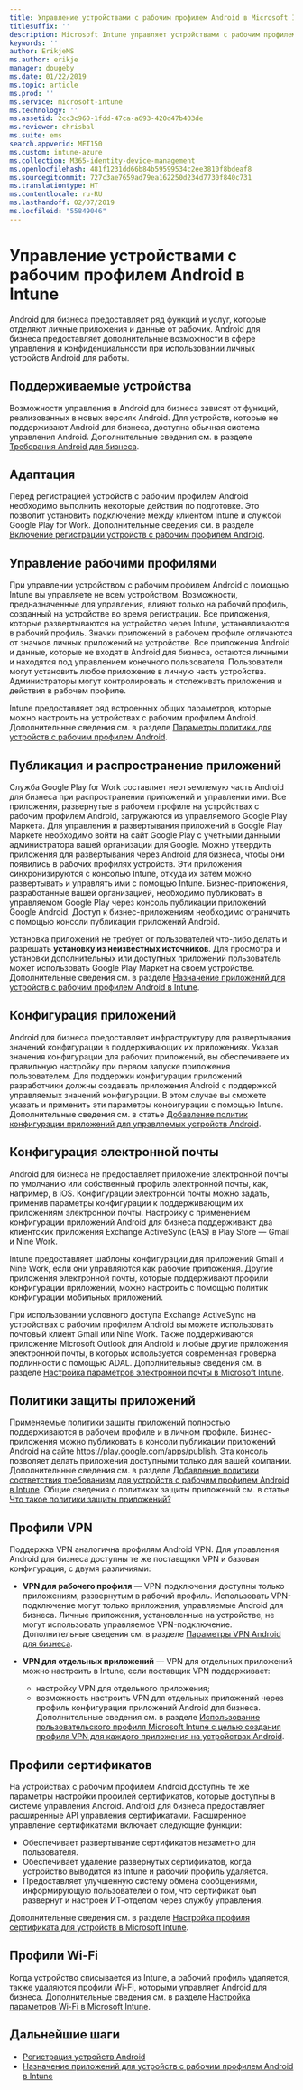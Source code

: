 ```yaml
---
title: Управление устройствами с рабочим профилем Android в Microsoft Intune
titlesuffix: ''
description: Microsoft Intune управляет устройствами с рабочим профилем Android для предоставления дополнительных возможностей управления и конфиденциальности при использовании личных устройств Android для работы.
keywords: ''
author: ErikjeMS
ms.author: erikje
manager: dougeby
ms.date: 01/22/2019
ms.topic: article
ms.prod: ''
ms.service: microsoft-intune
ms.technology: ''
ms.assetid: 2cc3c960-1fdd-47ca-a693-420d47b403de
ms.reviewer: chrisbal
ms.suite: ems
search.appverid: MET150
ms.custom: intune-azure
ms.collection: M365-identity-device-management
ms.openlocfilehash: 481f1231dd66b84b59599534c2ee3810f8bdeaf8
ms.sourcegitcommit: 727c3ae7659ad79ea162250d234d7730f840c731
ms.translationtype: HT
ms.contentlocale: ru-RU
ms.lasthandoff: 02/07/2019
ms.locfileid: "55849046"
---
```

# <a name="manage-android-work-profile-devices-with-intune"></a>Управление устройствами с рабочим профилем Android в Intune

Android для бизнеса предоставляет ряд функций и услуг, которые отделяют личные приложения и данные от рабочих. Android для бизнеса предоставляет дополнительные возможности в сфере управления и конфиденциальности при использовании личных устройств Android для работы. 

## <a name="supported-devices"></a>Поддерживаемые устройства

Возможности управления в Android для бизнеса зависят от функций, реализованных в новых версиях Android. Для устройств, которые не поддерживают Android для бизнеса, доступна обычная система управления Android. Дополнительные сведения см. в разделе [Требования Android для бизнеса](https://support.google.com/work/android/answer/6174145?hl=en&ref_topic=6151012).

## <a name="onboarding"></a>Адаптация

Перед регистрацией устройств с рабочим профилем Android необходимо выполнить некоторые действия по подготовке. Это позволит установить подключение между клиентом Intune и службой Google Play for Work. Дополнительные сведения см. в разделе [Включение регистрации устройств с рабочим профилем Android](android-work-profile-enroll.md).

## <a name="work-profile-management"></a>Управление рабочими профилями

При управлении устройством с рабочим профилем Android с помощью Intune вы управляете не всем устройством. Возможности, предназначенные для управления, влияют только на рабочий профиль, созданный на устройстве во время регистрации. Все приложения, которые развертываются на устройство через Intune, устанавливаются в рабочий профиль. Значки приложений в рабочем профиле отличаются от значков личных приложений на устройстве. Все приложения Android и данные, которые не входят в Android для бизнеса, остаются личными и находятся под управлением конечного пользователя. Пользователи могут установить любое приложение в личную часть устройства. Администраторы могут контролировать и отслеживать приложения и действия в рабочем профиле.

Intune предоставляет ряд встроенных общих параметров, которые можно настроить на устройствах с рабочим профилем Android. Дополнительные сведения см. в разделе [Параметры политики для устройств с рабочим профилем Android](compliance-policy-create-android-for-work.md).

## <a name="app-publishing-and-distribution"></a>Публикация и распространение приложений

Служба Google Play for Work составляет неотъемлемую часть Android для бизнеса при распространении приложений и управлении ими. Все приложения, развернутые в рабочем профиле на устройствах с рабочим профилем Android, загружаются из управляемого Google Play Маркета. Для управления и развертывания приложений в Google Play Маркете необходимо войти на сайт Google Play с учетными данными администратора вашей организации для Google. Можно утвердить приложения для развертывания через Android для бизнеса, чтобы они появились в рабочих профилях устройств. Эти приложения синхронизируются с консолью Intune, откуда их затем можно развертывать и управлять ими с помощью Intune. Бизнес-приложения, разработанные вашей организацией, необходимо публиковать в управляемом Google Play через консоль публикации приложений Google Android. Доступ к бизнес-приложениям необходимо ограничить с помощью консоли публикации приложений Android.

Установка приложений не требует от пользователей что-либо делать и разрешать **установку из неизвестных источников**. Для просмотра и установки дополнительных или доступных приложений пользователь может использовать Google Play Маркет на своем устройстве. Дополнительные сведения см. в разделе [Назначение приложений для устройств с рабочим профилем Android в Intune](apps-add-android-for-work.md).

## <a name="app-configuration"></a>Конфигурация приложений

Android для бизнеса предоставляет инфраструктуру для развертывания значений конфигурации в поддерживающих их приложениях. Указав значения конфигурации для рабочих приложений, вы обеспечиваете их правильную настройку при первом запуске приложения пользователем. Для поддержки конфигурации приложений разработчики должны создавать приложения Android с поддержкой управляемых значений конфигурации. В этом случае вы сможете указать и применить эти параметры конфигурации с помощью Intune. Дополнительные сведения см. в статье [Добавление политик конфигурации приложений для управляемых устройств Android](app-configuration-policies-use-android.md).

## <a name="email-configuration"></a>Конфигурация электронной почты

Android для бизнеса не предоставляет приложение электронной почты по умолчанию или собственный профиль электронной почты, как, например, в iOS. Конфигурации электронной почты можно задать, применив параметры конфигурации к поддерживающим их приложениям электронной почты. Настройку с применением конфигурации приложений Android для бизнеса поддерживают два клиентских приложения Exchange ActiveSync (EAS) в Play Store — Gmail и Nine Work.

Intune предоставляет шаблоны конфигурации для приложений Gmail и Nine Work, если они управляются как рабочие приложения. Другие приложения электронной почты, которые поддерживают профили конфигурации приложений, можно настроить с помощью политик конфигурации мобильных приложений.

При использовании условного доступа Exchange ActiveSync на устройствах с рабочим профилем Android вы можете использовать почтовый клиент Gmail или Nine Work. Также поддерживаются приложение Microsoft Outlook для Android и любые другие приложения электронной почты, в которых используется современная проверка подлинности с помощью ADAL. Дополнительные сведения см. в разделе [Настройка параметров электронной почты в Microsoft Intune](email-settings-configure.md).

## <a name="app-protection-policies"></a>Политики защиты приложений

Применяемые политики защиты приложений полностью поддерживаются в рабочем профиле и в личном профиле. Бизнес-приложения можно публиковать в консоли публикации приложений Android на сайте https://play.google.com/apps/publish. Эта консоль позволяет делать приложения доступными только для вашей компании. Дополнительные сведения см. в разделе [Добавление политики соответствия требованиям для устройств с рабочим профилем Android в Intune](compliance-policy-create-android-for-work.md). Общие сведения о политиках защиты приложений см. в статье [Что такое политики защиты приложений?](app-protection-policy.md)

## <a name="vpn-profiles"></a>Профили VPN

Поддержка VPN аналогична профилям Android VPN. Для управления Android для бизнеса доступны те же поставщики VPN и базовая конфигурация, с двумя различиями:

-  **VPN для рабочего профиля** — VPN-подключения доступны только приложениям, развернутым в рабочий профиль. Использовать VPN-подключение могут только приложения, управляемые Android для бизнеса. Личные приложения, установленные на устройстве, не могут использовать управляемое VPN-подключение. Дополнительные сведения см. в разделе [Параметры VPN Android для бизнеса](vpn-settings-android.md#android-enterprise-vpn-settings).

-  **VPN для отдельных приложений** — VPN для отдельных приложений можно настроить в Intune, если поставщик VPN поддерживает:
    - настройку VPN для отдельного приложения;
    - возможность настроить VPN для отдельных приложений через профиль конфигурации приложений Android для бизнеса.
    Дополнительные сведения см. в разделе [Использование пользовательского профиля Microsoft Intune с целью создания профиля VPN для каждого приложения на устройствах Android](android-pulse-secure-per-app-vpn.md).

## <a name="certificate-profiles"></a>Профили сертификатов

На устройствах с рабочим профилем Android доступны те же параметры настройки профилей сертификатов, которые доступны в системе управления Android. Android для бизнеса предоставляет расширенные API управления сертификатами. Расширенное управление сертификатами включает следующие функции:

-  Обеспечивает развертывание сертификатов незаметно для пользователя.
-  Обеспечивает удаление развернутых сертификатов, когда устройство выводится из Intune и рабочий профиль удаляется.
-  Предоставляет улучшенную систему обмена сообщениями, информирующую пользователей о том, что сертификат был развернут и настроен ИТ-отделом через службу управления.

Дополнительные сведения см. в разделе [Настройка профиля сертификата для устройств в Microsoft Intune](certificates-configure.md).

## <a name="wi-fi-profiles"></a>Профили Wi-Fi

Когда устройство списывается из Intune, а рабочий профиль удаляется, также удаляются профили Wi-Fi, которыми управляет Android для бизнеса. Дополнительные сведения см. в разделе [Настройка параметров Wi-Fi в Microsoft Intune](wi-fi-settings-configure.md).

## <a name="next-steps"></a>Дальнейшие шаги
- [Регистрация устройств Android](android-enroll.md)
- [Назначение приложений для устройств с рабочим профилем Android в Intune](apps-add-android-for-work.md)
